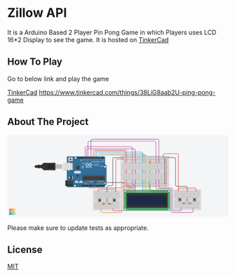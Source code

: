 # Zillow API

It is a Arduino Based 2 Player Pin Pong Game in which Players uses LCD 16*2 Display to see the game. It is hosted on [TinkerCad](https://www.tinkercad.com/things/38LiG8aab2U-ping-pong-game) 

## How To Play

Go to below link and play the game

[TinkerCad](https://www.tinkercad.com/things/38LiG8aab2U-ping-pong-game) 
https://www.tinkercad.com/things/38LiG8aab2U-ping-pong-game

## About The Project

![Alt text](/Ping_Pong_Game.png?raw=true "Main Page")

Please make sure to update tests as appropriate.

## License
[MIT](https://choosealicense.com/licenses/mit/)
